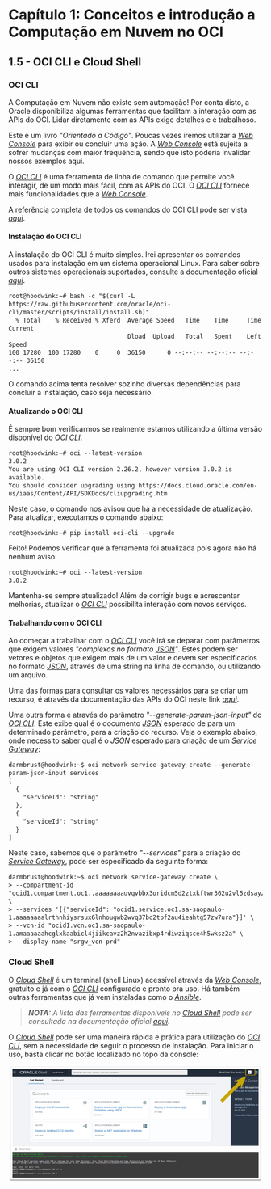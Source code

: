 # Capítulo 1: Conceitos e introdução a Computação em Nuvem no OCI

## 1.5 - OCI CLI e Cloud Shell

### __OCI CLI__

A Computação em Nuvem não existe sem automação! Por conta disto, a Oracle disponibiliza algumas ferramentas que facilitam a interação com as APIs do OCI. Lidar diretamente com as APIs exige detalhes e é trabalhoso. 

Este é um livro _"Orientado a Código"_. Poucas vezes iremos utilizar a _[Web Console](https://docs.oracle.com/pt-br/iaas/Content/GSG/Tasks/signingin.htm#Signing_In_to_the_Console)_ para exibir ou concluir uma ação. A _[Web Console](https://docs.oracle.com/pt-br/iaas/Content/GSG/Tasks/signingin.htm#Signing_In_to_the_Console)_ está sujeita a sofrer mudanças com maior frequência, sendo que isto poderia invalidar nossos exemplos aqui. 

O _[OCI CLI](https://docs.oracle.com/pt-br/iaas/Content/API/Concepts/cliconcepts.htm)_ é uma ferramenta de linha de comando que permite você interagir, de um modo mais fácil, com as APIs do OCI. O _[OCI CLI](https://docs.oracle.com/pt-br/iaas/Content/API/Concepts/cliconcepts.htm)_ fornece mais funcionalidades que a _[Web Console](https://docs.oracle.com/pt-br/iaas/Content/GSG/Tasks/signingin.htm)_.

A referência completa de todos os comandos do OCI CLI pode ser vista _[aqui](https://docs.oracle.com/en-us/iaas/tools/oci-cli/latest/oci_cli_docs/)_.

#### __Instalação do OCI CLI__

A instalação do OCI CLI é muito simples. Irei apresentar os comandos usados para instalação em um sistema operacional Linux. Para saber sobre outros sistemas operacionais suportados, consulte a documentação oficial _[aqui](https://docs.oracle.com/pt-br/iaas/Content/API/SDKDocs/cliinstall.htm)_.

```
root@hoodwink:~# bash -c "$(curl -L https://raw.githubusercontent.com/oracle/oci-cli/master/scripts/install/install.sh)"
  % Total    % Received % Xferd  Average Speed   Time    Time     Time  Current
                                 Dload  Upload   Total   Spent    Left  Speed
100 17280  100 17280    0     0  36150      0 --:--:-- --:--:-- --:--:-- 36150
...
```

O comando acima tenta resolver sozinho diversas dependências para concluir a instalação, caso seja necessário.

#### __Atualizando o OCI CLI__

É sempre bom verificarmos se realmente estamos utilizando a última versão disponível do _[OCI CLI](https://docs.oracle.com/pt-br/iaas/Content/API/Concepts/cliconcepts.htm)_.

```
root@hoodwink:~# oci --latest-version
3.0.2
You are using OCI CLI version 2.26.2, however version 3.0.2 is available. 
You should consider upgrading using https://docs.cloud.oracle.com/en-us/iaas/Content/API/SDKDocs/cliupgrading.htm
```

Neste caso, o comando nos avisou que há a necessidade de atualização. Para atualizar, executamos o comando abaixo:

```
root@hoodwink:~# pip install oci-cli --upgrade
```

Feito! Podemos verificar que a ferramenta foi atualizada pois agora não há nenhum aviso:

```
root@hoodwink:~# oci --latest-version
3.0.2
```

Mantenha-se sempre atualizado! Além de corrigir bugs e acrescentar melhorias, atualizar o _[OCI CLI](https://docs.oracle.com/pt-br/iaas/Content/API/Concepts/cliconcepts.htm)_ possibilita interação com novos serviços.

#### __Trabalhando com o OCI CLI__

Ao começar a trabalhar com o _[OCI CLI](https://docs.oracle.com/pt-br/iaas/Content/API/Concepts/cliconcepts.htm)_ você irá se deparar com parâmetros que exigem valores _"complexos no formato [JSON](https://pt.wikipedia.org/wiki/JSON)"_. Estes podem ser vetores e objetos que exigem mais de um valor e devem ser especificados no formato _[JSON](https://pt.wikipedia.org/wiki/JSON)_, através de uma string na linha de comando, ou utilizando um arquivo.

Uma das formas para consultar os valores necessários para se criar um recurso, é através da documentação das APIs do OCI neste link _[aqui](https://docs.oracle.com/en-us/iaas/api/)_.

Uma outra forma é através do parâmetro _"--generate-param-json-input"_ do _[OCI CLI](https://docs.oracle.com/pt-br/iaas/Content/API/Concepts/cliconcepts.htm)_. Este exibe qual é o documento _[JSON](https://pt.wikipedia.org/wiki/JSON)_ esperado de para um determinado parâmetro, para a criação do recurso. Veja o exemplo abaixo, onde necessito saber qual é o _[JSON](https://pt.wikipedia.org/wiki/JSON)_ esperado para criação de um _[Service Gateway](https://docs.oracle.com/pt-br/iaas/Content/Network/Tasks/servicegateway.htm)_:

```
darmbrust@hoodwink:~$ oci network service-gateway create --generate-param-json-input services
[
  {
    "serviceId": "string"
  },
  {
    "serviceId": "string"
  }
]
```

Neste caso, sabemos que o parâmetro _"--services"_ para a criação do _[Service Gateway](https://docs.oracle.com/pt-br/iaas/Content/Network/Tasks/servicegateway.htm)_, pode ser especificado da seguinte forma:

```
darmbrust@hoodwink:~$ oci network service-gateway create \
> --compartment-id "ocid1.compartment.oc1..aaaaaaaauvqvbbx3oridcm5d2ztxkftwr362u2vl5zdsayzbehzwbjs56soq" \
> --services '[{"serviceId": "ocid1.service.oc1.sa-saopaulo-1.aaaaaaaalrthnhiysrsux6lnhougwb2wvq37bd2tpf2au4ieahtg57zw7ura"}]' \
> --vcn-id "ocid1.vcn.oc1.sa-saopaulo-1.amaaaaaahcglxkaabicl4jiikcavz2h2nvazibxp4rdiwziqsce4h5wksz2a" \
> --display-name "srgw_vcn-prd"
```

### __Cloud Shell__

O _[Cloud Shell](https://docs.oracle.com/pt-br/iaas/Content/API/Concepts/devcloudshellintro.htm)_ é um terminal (shell Linux) acessível através da _[Web Console](https://docs.oracle.com/pt-br/iaas/Content/GSG/Tasks/signingin.htm#Signing_In_to_the_Console)_, gratuito e já com o _[OCI CLI](https://docs.oracle.com/pt-br/iaas/Content/API/Concepts/cliconcepts.htm)_ configurado e pronto pra uso. Há também outras ferramentas que já vem instaladas como o _[Ansible](https://docs.oracle.com/pt-br/iaas/Content/API/SDKDocs/ansible.htm)_.

>_**__NOTA:__** A lista das ferramentas disponíveis no [Cloud Shell](https://docs.oracle.com/pt-br/iaas/Content/API/Concepts/devcloudshellintro.htm) pode ser consultada na documentação oficial [aqui](https://docs.oracle.com/pt-br/iaas/Content/API/Concepts/devcloudshellintro.htm#Whats_Included_With_Cloud_Shell)._

O _[Cloud Shell](https://docs.oracle.com/pt-br/iaas/Content/API/Concepts/devcloudshellintro.htm)_ pode ser uma maneira rápida e prática para utilização do _[OCI CLI](https://docs.oracle.com/pt-br/iaas/Content/API/Concepts/cliconcepts.htm)_, sem a necessidade de seguir o processo de instalação. Para iniciar o uso, basta clicar no botão localizado no topo da console:

![alt_text](./images/ch1_1-5_cloud-shell.jpg  "Cloud Shell")

